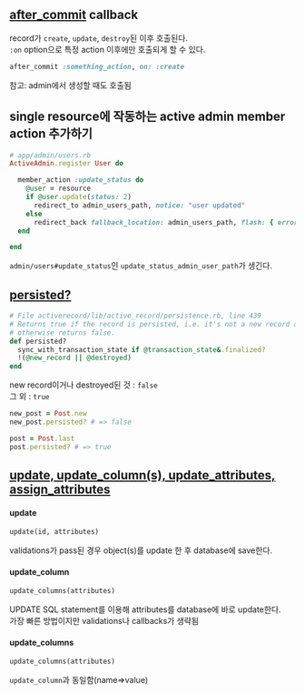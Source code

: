 ## [after_commit](https://api.rubyonrails.org/classes/ActiveRecord/Transactions/ClassMethods.html#method-i-after_commit) callback
record가 `create`, `update`, `destroy`된 이후 호출된다.  
`:on` option으로 특정 action 이후에만 호출되게 할 수 있다.  
```ruby
after_commit :something_action, on: :create
```
참고: admin에서 생성할 때도 호출됨

## single resource에 작동하는 active admin member action 추가하기
```ruby
# app/admin/users.rb
ActiveAdmin.register User do

  member_action :update_status do
    @user = resource
    if @user.update(status: 2)
      redirect_to admin_users_path, notice: "user updated"
    else
      redirect_back fallback_location: admin_users_path, flash: { error: @user.errors.full_messages }
  end

end
```
`admin/users#update_status`인 `update_status_admin_user_path`가 생긴다.  

## [persisted?](https://api.rubyonrails.org/classes/ActiveRecord/Persistence.html#method-i-persisted-3F)
```ruby
# File activerecord/lib/active_record/persistence.rb, line 439
# Returns true if the record is persisted, i.e. it's not a new record and it was not destroyed,
# otherwise returns false.
def persisted?
  sync_with_transaction_state if @transaction_state&.finalized?
  !(@new_record || @destroyed)
end
```
new record이거나 destroyed된 것 : `false`  
그 외 : `true`  
```ruby
new_post = Post.new
new_post.persisted? # => false
```
```ruby
post = Post.last
post.persisted? # => true
```

## [update, update_column(s), update_attributes, assign_attributes](https://cbabhusal.wordpress.com/2014/10/08/different-between-update-update_columns-update_column-update_attributes-assign_attributes/)
#### update
```ruby
update(id, attributes)
```
validations가 pass된 경우 object(s)를 update 한 후 database에 save한다.  
#### update_column
```ruby
update_columns(attributes)
```
UPDATE SQL statement를 이용해 attributes를 database에 바로 update한다.  
가장 빠른 방법이지만 validations나 callbacks가 생략됨  
#### update_columns
```ruby
update_columns(attributes)
```
`update_column`과 동일함(name=>value)
